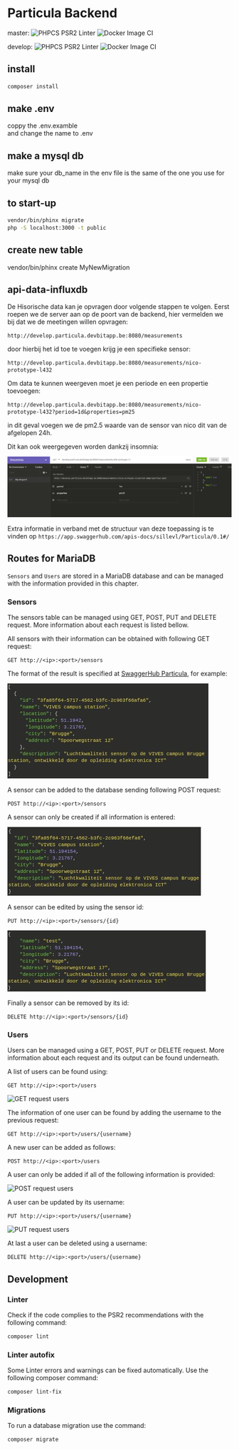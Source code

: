 # Particula Backend

master:
![PHPCS PSR2 Linter](https://github.com/vives-projectwerk-2-2020/back-end/workflows/PHPCS%20PSR2%20Linter/badge.svg?branch=master)
![Docker Image CI](https://github.com/vives-projectwerk-2-2020/back-end/workflows/Docker%20Image%20CI/badge.svg?branch=master)

develop:
![PHPCS PSR2 Linter](https://github.com/vives-projectwerk-2-2020/back-end/workflows/PHPCS%20PSR2%20Linter/badge.svg?branch=develop)
![Docker Image CI](https://github.com/vives-projectwerk-2-2020/back-end/workflows/Docker%20Image%20CI/badge.svg?branch=develop)

## install

```bash
composer install
```

## make .env

coppy the .env.examble  
and change the name to .env

## make a mysql db

make sure your db_name in the env file is the same of the one you use for your mysql db

## to start-up

```bash
vendor/bin/phinx migrate  
php -S localhost:3000 -t public
```

## create new table

vendor/bin/phinx create MyNewMigration

## api-data-influxdb

De Hisorische data kan je opvragen door volgende stappen te volgen.
Eerst roepen we de server aan op de poort van de backend, hier vermelden we bij 
dat we de meetingen willen opvragen:

```
http://develop.particula.devbitapp.be:8080/measurements
```

door hierbij het id toe te voegen krijg je een specifieke sensor:

```
http://develop.particula.devbitapp.be:8080/measurements/nico-prototype-l432
```

Om data te kunnen weergeven moet je een periode en een propertie toevoegen:

```
http://develop.particula.devbitapp.be:8080/measurements/nico-prototype-l432?period=1d&properties=pm25
```

in dit geval voegen we de pm2.5 waarde van de sensor van nico dit van de afgelopen 24h.

Dit kan ook weergegeven worden dankzij insomnia:

![](images/insomnia.PNG)

Extra informatie in verband met de structuur van deze toepassing is te vinden op `https://app.swaggerhub.com/apis-docs/sillevl/Particula/0.1#/`

## Routes for MariaDB

`Sensors` and `Users` are stored in a MariaDB database and can be managed with the information provided in this chapter. 

### Sensors

The sensors table can be managed using GET, POST, PUT and DELETE request. More information about each request is listed bellow.

All sensors with their information can be obtained with following GET request:

```
GET http://<ip>:<port>/sensors
```

The format of the result is specified at [SwaggerHub Particula](https://app.swaggerhub.com/apis-docs/sillevl/Particula/0.1#/), for example:

![GET request sensors](images/get_sensors.jpg)

A sensor can be added to the database sending following POST request:

```
POST http://<ip>:<port>/sensors
```

A sensor can only be created if all information is entered:

![POST request sensors](images/post_sensors.jpg)

A sensor can be edited by using the sensor id:

```
PUT http://<ip>:<port>/sensors/{id}
```

![PUT request sensors](images/put_sensors.jpg)

Finally a sensor can be removed by its id:

```
DELETE http://<ip>:<port>/sensors/{id}
```

### Users

Users can be managed using a GET, POST, PUT or DELETE request. More information about each request and its output can be found underneath.

A list of users can be found using:

```
GET http://<ip>:<port>/users
```

![GET request users](images/get_users.png)

The information of one user can be found by adding the username to the previous request:

```
GET http://<ip>:<port>/users/{username}
```

A new user can be added as follows:

```
POST http://<ip>:<port>/users
```

A user can only be added if all of the following information is provided:

![POST request users](images/post_users.png)

A user can be updated by its username:

```
PUT http://<ip>:<port>/users/{username}
```

![PUT request users](images/put_users.png)

At last a user can be deleted using a username:

```
DELETE http://<ip>:<port>/users/{username}
```

## Development

### Linter

Check if the code complies to the PSR2 recommendations with the following command:

```bash
composer lint
```

### Linter autofix

Some Linter errors and warnings can be fixed automatically. Use the following composer command:

```bash
composer lint-fix
```

### Migrations

To run a database migration use the command:

```bash
composer migrate
```
